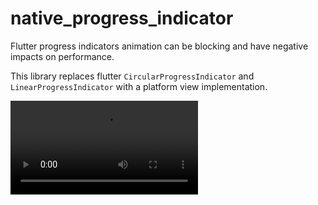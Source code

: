 # native_progress_indicator

Flutter progress indicators animation can be blocking and have negative impacts on performance.

This library replaces flutter `CircularProgressIndicator` and `LinearProgressIndicator` with a platform view implementation.



![](https://github.com/cedvdb/flutter_native_progress_indicator/raw/refs/heads/main/native_indicators_recording.mov.mov)

